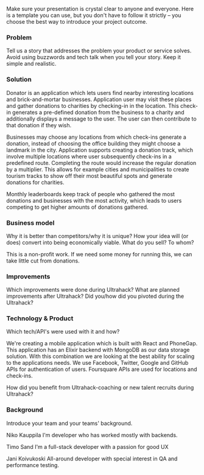 Make sure your presentation is crystal clear to anyone and everyone. Here is a template you can use, but you don't have to follow it strictly – you choose the best way to introduce your project outcome.

### Problem

Tell us a story that addresses the problem your product or service solves. Avoid using buzzwords and tech talk when you tell your story. Keep it simple and realistic.

### Solution

Donator is an application which lets users find nearby interesting locations and brick-and-mortar businesses. Application user may visit these places and gather donations to charities by checking-in in the location. This check-in generates a pre-defined donation from the business to a charity and additionally displays a message to the user. The user can then contribute to that donation if they wish.

Businesses may choose any locations from which check-ins generate a donation, instead of choosing the office building they might choose a landmark in the city.
Application supports creating a donation track, which involve multiple locations where user subsequently check-ins in a predefined route. Completing the route would increase the regular donation by a multiplier. This allows for example cities and municipalities to create tourism tracks to show off their most beautiful spots and generate donations for charities.

Monthly leaderboards keep track of people who gathered the most donations and businesses with the most activity, which leads to users competing to get higher amounts of donations gathered.

<!-- - Businesses get good PR value from donating to charities
- Businesses get new customers and more revenue from people visiting their stores -->

### Business model

Why it is better than competitors/why it is unique?
How your idea will (or does) convert into being economically viable. What do you sell? To whom?

This is a non-profit work. If we need some money for running this, we can take
little cut from donations.

### Improvements

Which improvements were done during Ultrahack?
What are planned improvements after Ultrahack?
Did you/how did you pivoted during the Ultrahack?

### Technology & Product

Which tech/API's were used with it and how?

We're creating a mobile application which is built with React and PhoneGap.
This application has an Elixir backend with MongoDB as our data storage solution.
With this combination we are looking at the best ability for scaling to the applications needs.
We use Facebook, Twitter, Google and GitHub APIs for authentication of users.
Foursquare APIs are used for locations and check-ins.

How did you benefit from Ultrahack-coaching or new talent recruits during Ultrahack?

### Background

Introduce your team and your teams' background.

Niko Kauppila
I'm developer who has worked mostly with backends.

Timo Sand
I'm a full-stack developer with a passion for good UX

Jani Koivukoski
All-around developer with special interest in QA and performance testing.